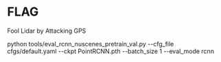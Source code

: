# FLAG
Fool Lidar by Attacking GPS

python tools/eval_rcnn_nuscenes_pretrain_val.py --cfg_file cfgs/default.yaml --ckpt PointRCNN.pth --batch_size 1 --eval_mode rcnn
